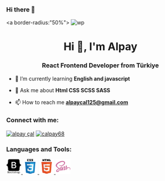 ### Hi there 👋

<a border-radius:"50%"> ![wp](https://user-images.githubusercontent.com/125597098/225575145-b22b0f5b-96cd-4519-8133-41b612d268df.jpg) </a>


<h1 align="center">Hi 👋, I'm Alpay</h1>
<h3 align="center">React Frontend Developer from Türkiye</h3>


- 🌱 I’m currently learning **English and javascript**

- 💬 Ask me about **Html CSS SCSS SASS**

- 📫 How to reach me **alpaycal125@gmail.com**

<h3 align="left">Connect with me:</h3>
<p align="left">
<a href="https://linkedin.com/in/alpay çal" target="blank"><img align="center" src="https://raw.githubusercontent.com/rahuldkjain/github-profile-readme-generator/master/src/images/icons/Social/linked-in-alt.svg" alt="alpay çal" height="30" width="40" /></a>
<a href="https://instagram.com/calpay68" target="blank"><img align="center" src="https://raw.githubusercontent.com/rahuldkjain/github-profile-readme-generator/master/src/images/icons/Social/instagram.svg" alt="calpay68" height="30" width="40" /></a>
</p>

<h3 align="left">Languages and Tools:</h3>
<p align="left"> <a href="https://getbootstrap.com" target="_blank" rel="noreferrer"> <img src="https://raw.githubusercontent.com/devicons/devicon/master/icons/bootstrap/bootstrap-plain-wordmark.svg" alt="bootstrap" width="40" height="40"/> </a> <a href="https://www.w3schools.com/css/" target="_blank" rel="noreferrer"> <img src="https://raw.githubusercontent.com/devicons/devicon/master/icons/css3/css3-original-wordmark.svg" alt="css3" width="40" height="40"/> </a> <a href="https://www.w3.org/html/" target="_blank" rel="noreferrer"> <img src="https://raw.githubusercontent.com/devicons/devicon/master/icons/html5/html5-original-wordmark.svg" alt="html5" width="40" height="40"/> </a> <a href="https://sass-lang.com" target="_blank" rel="noreferrer"> <img src="https://raw.githubusercontent.com/devicons/devicon/master/icons/sass/sass-original.svg" alt="sass" width="40" height="40"/> </a> </p>




